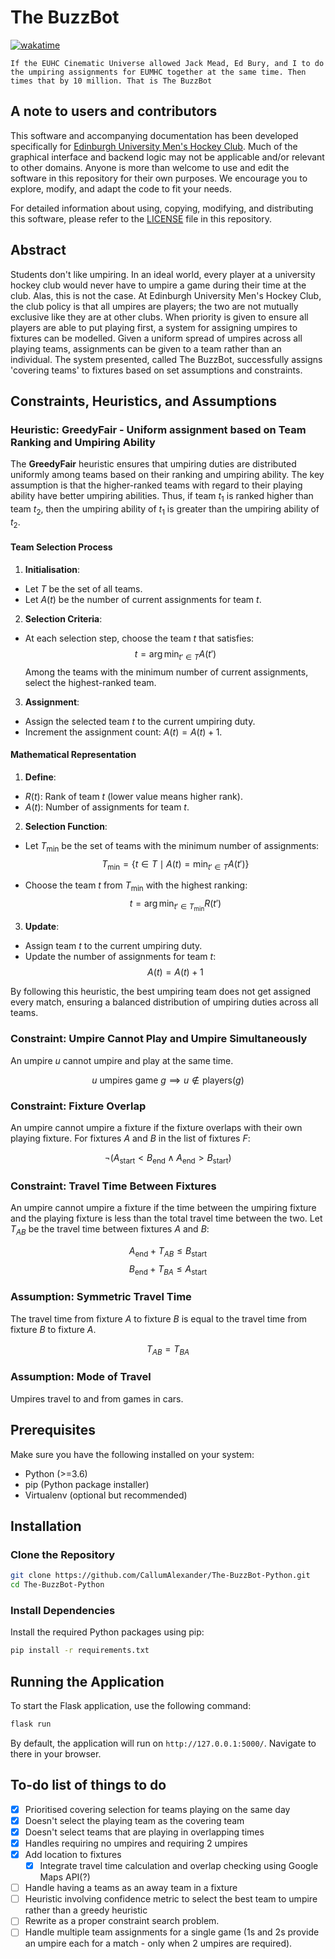 # The BuzzBot

[![wakatime](https://wakatime.com/badge/user/eb310a2d-fc37-4859-8755-b6b88930af57/project/018cdb8d-3c59-4706-8b4c-4fb2808b90c9.svg)](https://wakatime.com/badge/user/eb310a2d-fc37-4859-8755-b6b88930af57/project/018cdb8d-3c59-4706-8b4c-4fb2808b90c9)

`If the EUHC Cinematic Universe allowed Jack Mead, Ed Bury, and I to do the umpiring assignments for EUMHC together at the same time. Then times that by 10 million. That is The BuzzBot`

## A note to users and contributors

This software and accompanying documentation has been developed specifically for [Edinburgh University Men's Hockey Club](www.euhc.co.uk).
Much of the graphical interface and backend logic may not be applicable and/or relevant to other domains. Anyone is more than welcome to use and edit the software in this repository for their own purposes. We encourage you to explore, modify, and adapt the code to fit your needs.

For detailed information about using, copying, modifying, and distributing this software, please refer to the [LICENSE](./LICENSE) file in this repository.

## Abstract

Students don't like umpiring. In an ideal world, every player at a university hockey club would never have to umpire
a game during their time at the club. Alas, this is not the case. At Edinburgh University Men's Hockey Club, the club
policy
is that all umpires are players; the two are not mutually exclusive like they are at other clubs. When priority is given
to ensure all players are able to put playing first, a system for assigning umpires to fixtures can be modelled. Given a
uniform spread of umpires across all playing teams, assignments can be given to a team rather than an individual. The
system
presented, called The BuzzBot, successfully assigns 'covering teams' to fixtures based on set assumptions and
constraints.

## Constraints, Heuristics, and Assumptions

### Heuristic: **GreedyFair** - Uniform assignment based on Team Ranking and Umpiring Ability

The **GreedyFair** heuristic ensures that umpiring duties are distributed uniformly among teams based on their ranking and umpiring ability. The key assumption is that the higher-ranked teams with regard to their playing ability have better umpiring abilities. Thus, if team $t_1$ is ranked higher than team $t_2$, then the umpiring ability of $t_1$ is greater than the umpiring ability of $t_2$.

#### Team Selection Process

1. **Initialisation**:
  - Let $T$ be the set of all teams.
  - Let $A(t)$ be the number of current assignments for team $t$.

2. **Selection Criteria**:
  - At each selection step, choose the team $t$ that satisfies:
   $$t = \arg\min_{t' \in T} A(t')$$
    Among the teams with the minimum number of current assignments, select the highest-ranked team.

3. **Assignment**:
  - Assign the selected team $t$ to the current umpiring duty.
  - Increment the assignment count: $A(t) = A(t) + 1$.

#### Mathematical Representation

1. **Define**:
  - $R(t)$: Rank of team $t$ (lower value means higher rank).
  - $A(t)$: Number of assignments for team $t$.

2. **Selection Function**:
  - Let $T_{\min}$ be the set of teams with the minimum number of assignments:
   $$T_{\min} = \{ t \in T \mid A(t) = \min_{t' \in T} A(t') \}$$

  - Choose the team $t$ from $T_{\min}$ with the highest ranking:
   $$t = \arg\min_{t' \in T_{\min}} R(t')$$

3. **Update**:
  - Assign team $t$ to the current umpiring duty.
  - Update the number of assignments for team $t$:
   $$A(t) = A(t) + 1$$

By following this heuristic, the best umpiring team does not get assigned every match, ensuring a balanced distribution of umpiring duties across all teams.

### Constraint: Umpire Cannot Play and Umpire Simultaneously
An umpire $u$ cannot umpire and play at the same time.

$$
u \text{ umpires game } g \implies u \notin \text{players}(g)
$$

### Constraint: Fixture Overlap
An umpire cannot umpire a fixture if the fixture overlaps with their own playing fixture. For fixtures $A$ and $B$ in the list of fixtures $F$:

$$
\neg (A_{\text{start}} < B_{\text{end}} \land A_{\text{end}} > B_{\text{start}})
$$

### Constraint: Travel Time Between Fixtures
An umpire cannot umpire a fixture if the time between the umpiring fixture and the playing fixture is less than the total travel time between the two. Let $T_{AB}$ be the travel time between fixtures $A$ and $B$:

$$
A_{\text{end}} + T_{AB} \leq B_{\text{start}}
$$
$$
B_{\text{end}} + T_{BA} \leq A_{\text{start}}
$$

### Assumption: Symmetric Travel Time
The travel time from fixture $A$ to fixture $B$ is equal to the travel time from fixture $B$ to fixture $A$.

$$
T_{AB} = T_{BA}
$$

### Assumption: Mode of Travel
Umpires travel to and from games in cars.




## Prerequisites

Make sure you have the following installed on your system:

- Python (>=3.6)
- pip (Python package installer)
- Virtualenv (optional but recommended)

## Installation

### Clone the Repository

```bash
git clone https://github.com/CallumAlexander/The-BuzzBot-Python.git
cd The-BuzzBot-Python
```

### Install Dependencies

Install the required Python packages using pip:

```bash
pip install -r requirements.txt
```


## Running the Application

To start the Flask application, use the following command:

```bash
flask run
```

By default, the application will run on `http://127.0.0.1:5000/`. Navigate to there in your browser.

## To-do list of things to do
- [x] Prioritised covering selection for teams playing on the same day
- [x] Doesn't select the playing team as the covering team
- [x] Doesn't select teams that are playing in overlapping times
- [x] Handles requiring no umpires and requiring 2 umpires
- [x] Add location to fixtures
  - [x] Integrate travel time calculation and overlap checking using Google Maps API(?)
- [ ] Handle having a teams as an away team in a fixture
- [ ] Heuristic involving confidence metric to select the best team to umpire rather than a greedy heuristic
- [ ] Rewrite as a proper constraint search problem.
- [ ] Handle multiple team assignments for a single game (1s and 2s provide an umpire each for a match - only when 2
  umpires are required).
